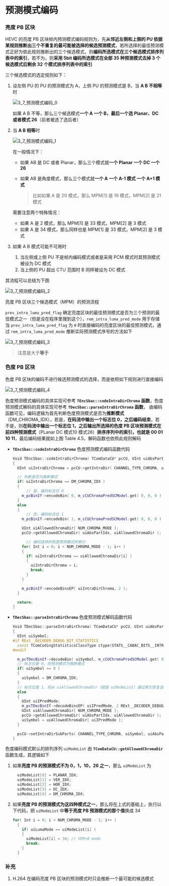 # 预测模式编码

### 亮度 PB 区块

HEVC 的亮度 PB 区块帧内预测模式编码规则为，先**从邻近左侧和上侧的 PU 依据某规则推断出三个不重复的最可能被选择的候选预测模式**，若所选择的最佳预测模式正好为依此规则推断出的三个候选模式，则**编码所选模式在三个候选模式排序列表中的索引**，若不为，则**采用 5bit 编码所选模式在全部 35 种预测模式去掉 3 个候选模式后剩余 32 个模式排序列表中的索引**

三个候选模式的选定规则如下：

1. 设左侧 PU 的 PU 的预测模式为 A，上侧 PU 的预测模式是 B，当 **A B 不相等**时

   ![3_7_预测模式编码_0](<markdown_images/3_7_预测模式编码_0.png>)

   如果 A B 不等，那么三个候选模式**一个 A 一个 B，最后一个选 Planar、DC 或者模式 26**（前者被选了选后者）

2. 当 **A B 相等**时

   ![3_7_预测模式编码_1](<markdown_images/3_7_预测模式编码_1.png>)

   在一般情况下：

   - 如果 AB 是 DC 或者 Planar，那么三个模式就**一个 Planar 一个 DC 一个 26**

   - 如果 AB 是角度模式，那么三个模式就**一个 A  一个 A-1 模式 一个 A+1 模式**

     > 比如如果 A 是 20 模式，那么 MPM[1] 是 19 模式，MPM[2] 是 21 模式

   需要注意两个特殊情况：

   - 如果 A 是 2 模式，那么 MPM[1] 是 33 模式，MPM[2] 是 3 模式
   - 如果 A 是 34 模式，那么同样也是 MPM[1] 是 33 模式，MPM[2] 是 3 模式

3. 如果 A B 模式可能不可用时

   1. 当左侧或上侧 PU 不是帧内编码模式或者是采用 PCM 模式时其预测模式被设为 DC 模式
   2. 当上侧的 PU 超出 CTU 范围时 B 同样被设为 DC 模式

其流程可以总结为下图

![3_7_预测模式编码_2](<markdown_images/3_7_预测模式编码_2.png>)

亮度 PB 区块三个候选模式（MPM）的预测流程

`prev_intra_luma_pred_flag` 确定亮度区块的最佳预测模式是否为三个预测的最佳模式之一（但是没在程序里搜到这个），`rem_intra_luma_pred_mode` 用于存储当 `prev_intra_luma_pred_flag` 为 `0` 时直接编码的亮度区块的最佳预测模式，通过 `rem_intra_luma_pred_mode` 推断实际预测模式序号的方法如下

![3_7_预测模式编码_3](<markdown_images/3_7_预测模式编码_3.png>)

> 注意是大于**等于**

### 色度 PB 区块

色度 PB 区块的编码不进行候选预测模式的选择，而是依照如下规则进行直接编码

![3_7_预测模式编码_4](<markdown_images/3_7_预测模式编码_4.png>)

色度预测模式编码的具体实现可参考 **`TEncSbac::codeIntraDirChroma`** **函数**，色度预测模式解码的具体实现可参考 **`TDecSbac::parseIntraDirChroma`** **函数**， 由编码函数可见，编码逻辑为首先判断色度预测模式是否为**推断模式**（DM_CHROMA_IDX），若是，**在码流中输出一个标志位 0，之后编码结束**，若不是，则**在码流中输出一个标志位 1，之后输出所选择的色度 PB 区块预测模式在前四种预测模式**（PLanar DC 模式10 模式26）**排序序列中的索引，也就是 00 01 10 11**，最后编码结果就如上图 Table 4.5，解码函数也依照此规则解码

- **`TEncSbac::codeIntraDirChroma`** 色度预测模式编码函数代码

  ```cpp
  Void TEncSbac::codeIntraDirChroma( TComDataCU* pcCU, UInt uiAbsPartIdx )
  {
    UInt uiIntraDirChroma = pcCU->getIntraDir( CHANNEL_TYPE_CHROMA, uiAbsPartIdx );
  
  	// 判断是否为推断模式
    if( uiIntraDirChroma == DM_CHROMA_IDX )
    {
  		// 是，编码标志位 0
      m_pcBinIf->encodeBin( 0, m_cCUChromaPredSCModel.get( 0, 0, 0 ) );
    }
    else
    {
  		// 否，编码标志位 1
      m_pcBinIf->encodeBin( 1, m_cCUChromaPredSCModel.get( 0, 0, 0 ) );
  
      UInt uiAllowedChromaDir[ NUM_CHROMA_MODE ];
      pcCU->getAllowedChromaDir( uiAbsPartIdx, uiAllowedChromaDir );
  
  		// 编码选择的色度预测模式的索引
      for( Int i = 0; i < NUM_CHROMA_MODE - 1; i++ )
      {
        if( uiIntraDirChroma == uiAllowedChromaDir[i] )
        {
          uiIntraDirChroma = i;
          break;
        }
      }
  
      m_pcBinIf->encodeBinsEP( uiIntraDirChroma, 2 );
    }
  
    return;
  }
  ```

- **`TDecSbac::parseIntraDirChroma`** 色度预测模式解码函数代码

  ```cpp
  Void TDecSbac::parseIntraDirChroma( TComDataCU* pcCU, UInt uiAbsPartIdx, UInt uiDepth )
  {
    UInt uiSymbol;
  #if RExt__DECODER_DEBUG_BIT_STATISTICS
    const TComCodingStatisticsClassType ctype(STATS__CABAC_BITS__INTRA_DIR_ANG, g_aucConvertToBit[pcCU->getSlice()->getSPS()->getMaxCUWidth()>>uiDepth]+2, CHANNEL_TYPE_CHROMA);
  #endif
  
    m_pcTDecBinIf->decodeBin( uiSymbol, m_cCUChromaPredSCModel.get( 0, 0, 0 ) RExt__DECODER_DEBUG_BIT_STATISTICS_PASS_OPT_ARG(ctype) );
    // 标志位是 0，则预测模式为推断模式
  	if( uiSymbol == 0 )
    {
      uiSymbol = DM_CHROMA_IDX;
    }
  	// 标志位是 1，则从 uiAllowedChromaDir（就是 uiModeList）通过索引恢复选择的预测模式
    else
    {
      UInt uiIPredMode;
      m_pcTDecBinIf->decodeBinsEP( uiIPredMode, 2 RExt__DECODER_DEBUG_BIT_STATISTICS_PASS_OPT_ARG(ctype) );
      UInt uiAllowedChromaDir[ NUM_CHROMA_MODE ];
      pcCU->getAllowedChromaDir( uiAbsPartIdx, uiAllowedChromaDir );
      uiSymbol = uiAllowedChromaDir[ uiIPredMode ];
    }
  
    pcCU->setIntraDirSubParts( CHANNEL_TYPE_CHROMA, uiSymbol, uiAbsPartIdx, uiDepth );
  }
  ```

色度编码模式默认的排列序列 `uiModeList` 由 **`TComDataCU::getAllowedChromaDir`** 函数生成，其逻辑如下

1. 如果**亮度 PB 的预测模式不为 0，1，10，26 之一**，那么 `uiModeList` 为

   ```cpp
     uiModeList[0] = PLANAR_IDX;
     uiModeList[1] = VER_IDX;
     uiModeList[2] = HOR_IDX;
     uiModeList[3] = DC_IDX;
     uiModeList[4] = DM_CHROMA_IDX;
   ```

2. 如果**亮度 PB 的预测模式为这四种模式之一**，那么将在上式的基础上，执行以下代码，把 `uiModeList` 中**等于亮度 PB 预测模式的那个值**换成 34

   ```cpp
   for( Int i = 0; i < NUM_CHROMA_MODE - 1; i++ )
     {
       if( uiLumaMode == uiModeList[i] )
       {
         uiModeList[i] = 34; // VER+8 mode
         break;
       }
     }
   ```

### 补充

1. H.264 在编码亮度 PB 区块的预测模式时只会推断一个最可能的候选模式